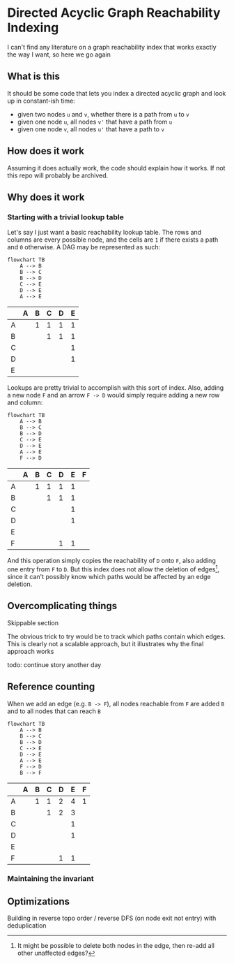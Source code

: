 # Directed Acyclic Graph Reachability Indexing

I can't find any literature on a graph reachability index that works exactly the way I want, so here we go again

## What is this

It should be some code that lets you index a directed acyclic graph and look up in constant-ish time:

* given two nodes `u` and `v`, whether there is a path from `u` to `v`
* given one node `u`, all nodes `v'` that have a path from `u`
* given one node `v`, all nodes `u'` that have a path to `v`

## How does it work

Assuming it does actually work, the code should explain how it works.
If not this repo will probably be archived.

## Why does it work

### Starting with a trivial lookup table

Let's say I just want a basic reachability lookup table.
The rows and columns are every possible node, and the cells are `1` if there exists a path and `0` otherwise.
A DAG may be represented as such:

```mermaid
flowchart TB
    A --> B
    B --> C
    B --> D
    C --> E
    D --> E
    A --> E
```

|     | A   | B   | C   | D   | E   |
|-----|-----|-----|-----|-----|-----|
| A   |     | 1   | 1   | 1   | 1   |
| B   |     |     | 1   | 1   | 1   |
| C   |     |     |     |     | 1   |
| D   |     |     |     |     | 1   |
| E   |     |     |     |     |     |

Lookups are pretty trivial to accomplish with this sort of index.
Also, adding a new node `F` and an arrow `F -> D` would simply require adding a new row and column:

```mermaid
flowchart TB
    A --> B
    B --> C
    B --> D
    C --> E
    D --> E
    A --> E
    F --> D
```

|     | A   | B   | C   | D   | E   | F   |
|-----|-----|-----|-----|-----|-----|-----|
| A   |     | 1   | 1   | 1   | 1   |     |
| B   |     |     | 1   | 1   | 1   |     |
| C   |     |     |     |     | 1   |     |
| D   |     |     |     |     | 1   |     |
| E   |     |     |     |     |     |     |
| F   |     |     |     | 1   | 1   |     |

And this operation simply copies the reachability of `D` onto `F`, also adding one entry from `F` to `D`.
But this index does not allow the deletion of edges[^footnote-edge-deletion-1],
since it can't possibly know which paths would be affected by an edge deletion.

[^footnote-edge-deletion-1]: It might be possible to delete both nodes in the edge,
then re-add all other unaffected edges?

## Overcomplicating things

Skippable section

The obvious trick to try would be to track which paths contain which edges.
This is clearly not a scalable approach, but it illustrates why the final approach works

todo: continue story another day

## Reference counting

When we add an edge (e.g. `B -> F`), all nodes reachable from `F` are added `B` and to all nodes that can reach `B`

```mermaid
flowchart TB
    A --> B
    B --> C
    B --> D
    C --> E
    D --> E
    A --> E
    F --> D
    B --> F
```

|     | A   | B   | C   | D   | E   | F   |
|-----|-----|-----|-----|-----|-----|-----|
| A   |     | 1   | 1   | 2   | 4   | 1   |
| B   |     |     | 1   | 2   | 3   |     |
| C   |     |     |     |     | 1   |     |
| D   |     |     |     |     | 1   |     |
| E   |     |     |     |     |     |     |
| F   |     |     |     | 1   | 1   |     |

### Maintaining the invariant



## Optimizations

Building in reverse topo order / reverse DFS (on node exit not entry) with deduplication